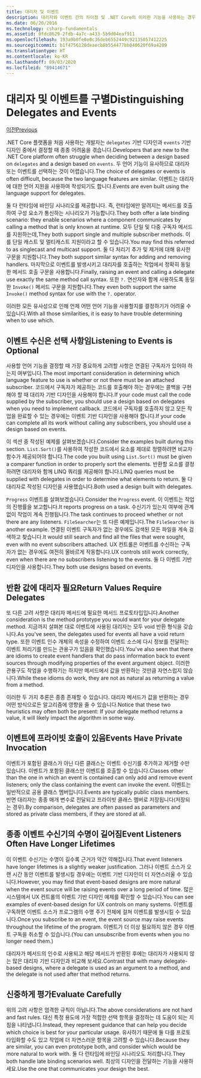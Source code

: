 ```yaml
---
title: 대리자 및 이벤트
description: 대리자와 이벤트 간의 차이점 및 .NET Core의 이러한 기능을 사용하는 경우를 각각 알아봅니다.
ms.date: 06/20/2016
ms.technology: csharp-fundamentals
ms.assetid: 0fdc8629-2fdb-4a7c-a433-5b9d04eaf911
ms.openlocfilehash: 193a9b0fe0e0c36deb6552449c92135057412225
ms.sourcegitcommit: b1f4756120deaecb8b554477bb040620f69a4209
ms.translationtype: HT
ms.contentlocale: ko-KR
ms.lasthandoff: 09/03/2020
ms.locfileid: "89414671"
---
```

# <a name="distinguishing-delegates-and-events"></a><span data-ttu-id="aed1d-103">대리자 및 이벤트를 구별</span><span class="sxs-lookup"><span data-stu-id="aed1d-103">Distinguishing Delegates and Events</span></span>

[<span data-ttu-id="aed1d-104">이전</span><span class="sxs-lookup"><span data-stu-id="aed1d-104">Previous</span></span>](modern-events.md)

<span data-ttu-id="aed1d-105">.NET Core 플랫폼을 처음 사용하는 개발자는 `delegates` 기반 디자인과 `events` 기반 디자인 중에서 결정할 때 종종 어려움을 겪습니다.</span><span class="sxs-lookup"><span data-stu-id="aed1d-105">Developers that are new to the .NET Core platform often struggle when deciding between a design based on `delegates` and a design based on `events`.</span></span> <span data-ttu-id="aed1d-106">두 언어 기능이 유사하므로 대리자 또는 이벤트를 선택하는 것이 어렵습니다.</span><span class="sxs-lookup"><span data-stu-id="aed1d-106">The choice of delegates or events is often difficult, because the two language features are similar.</span></span> <span data-ttu-id="aed1d-107">이벤트는 대리자에 대한 언어 지원을 사용하여 작성되기도 합니다.</span><span class="sxs-lookup"><span data-stu-id="aed1d-107">Events are even built using the language support for delegates.</span></span>

<span data-ttu-id="aed1d-108">둘 다 런타임에 바인딩 시나리오를 제공합니다. 즉, 런타임에만 알려지는 메서드를 호출하여 구성 요소가 통신하는 시나리오가 가능합니다.</span><span class="sxs-lookup"><span data-stu-id="aed1d-108">They both offer a late binding scenario: they enable scenarios where a component communicates by calling a method that is only known at runtime.</span></span> <span data-ttu-id="aed1d-109">모두 단일 및 다중 구독자 메서드를 지원하는데,</span><span class="sxs-lookup"><span data-stu-id="aed1d-109">They both support single and multiple subscriber methods.</span></span> <span data-ttu-id="aed1d-110">이를 단일 캐스트 및 멀티캐스트 지원이라고 할 수 있습니다.</span><span class="sxs-lookup"><span data-stu-id="aed1d-110">You may find this referred to as singlecast and multicast support.</span></span> <span data-ttu-id="aed1d-111">둘 다 처리기 추가 및 제거에 대해 유사한 구문을 지원합니다.</span><span class="sxs-lookup"><span data-stu-id="aed1d-111">They both support similar syntax for adding and removing handlers.</span></span> <span data-ttu-id="aed1d-112">마지막으로 이벤트를 발생시키고 대리자를 호출하는 작업에서 정확히 동일한 메서드 호출 구문을 사용합니다.</span><span class="sxs-lookup"><span data-stu-id="aed1d-112">Finally, raising an event and calling a delegate use exactly the same method call syntax.</span></span> <span data-ttu-id="aed1d-113">또한 `?.` 연산자와 함께 사용하도록 동일한 `Invoke()` 메서드 구문을 지원합니다.</span><span class="sxs-lookup"><span data-stu-id="aed1d-113">They even both support the same `Invoke()` method syntax for use with the `?.` operator.</span></span>

<span data-ttu-id="aed1d-114">이러한 모든 유사성으로 인해 언제 어떤 언어 기능을 사용할지를 결정하기가 어려울 수 있습니다.</span><span class="sxs-lookup"><span data-stu-id="aed1d-114">With all those similarities, it is easy to have trouble determining when to use which.</span></span>

## <a name="listening-to-events-is-optional"></a><span data-ttu-id="aed1d-115">이벤트 수신은 선택 사항임</span><span class="sxs-lookup"><span data-stu-id="aed1d-115">Listening to Events is Optional</span></span>

<span data-ttu-id="aed1d-116">사용할 언어 기능을 결정할 때 가장 중요하게 고려할 사항은 연결된 구독자가 있어야 하는지 여부입니다.</span><span class="sxs-lookup"><span data-stu-id="aed1d-116">The most important consideration in determining which language feature to use is whether or not there must be an attached subscriber.</span></span> <span data-ttu-id="aed1d-117">코드에서 구독자가 제공하는 코드를 호출해야 하는 경우에는 콜백을 구현해야 할 때 대리자 기반 디자인을 사용해야 합니다.</span><span class="sxs-lookup"><span data-stu-id="aed1d-117">If your code must call the code supplied by the subscriber, you should use a design based on delegates when you need to implement callback.</span></span> <span data-ttu-id="aed1d-118">코드에서 구독자를 호출하지 않고 모든 작업을 완료할 수 있는 경우에는 이벤트 기반 디자인을 사용해야 합니다.</span><span class="sxs-lookup"><span data-stu-id="aed1d-118">If your code can complete all its work without calling any subscribers, you should use a design based on events.</span></span>

<span data-ttu-id="aed1d-119">이 섹션 중 작성된 예제를 살펴보겠습니다.</span><span class="sxs-lookup"><span data-stu-id="aed1d-119">Consider the examples built during this section.</span></span> <span data-ttu-id="aed1d-120">`List.Sort()`를 사용하여 작성한 코드에서 요소를 제대로 정렬하려면 비교자 함수가 제공되어야 합니다.</span><span class="sxs-lookup"><span data-stu-id="aed1d-120">The code you built using `List.Sort()` must be given a comparer function in order to properly sort the elements.</span></span> <span data-ttu-id="aed1d-121">반환할 요소를 결정하려면 대리자와 함께 LINQ 쿼리를 제공해야 합니다.</span><span class="sxs-lookup"><span data-stu-id="aed1d-121">LINQ queries must be supplied with delegates in order to determine what elements to return.</span></span> <span data-ttu-id="aed1d-122">둘 다 대리자로 작성된 디자인을 사용했습니다.</span><span class="sxs-lookup"><span data-stu-id="aed1d-122">Both used a design built with delegates.</span></span>

<span data-ttu-id="aed1d-123">`Progress` 이벤트를 살펴보겠습니다.</span><span class="sxs-lookup"><span data-stu-id="aed1d-123">Consider the `Progress` event.</span></span> <span data-ttu-id="aed1d-124">이 이벤트는 작업의 진행률을 보고합니다.</span><span class="sxs-lookup"><span data-stu-id="aed1d-124">It reports progress on a task.</span></span>
<span data-ttu-id="aed1d-125">수신기가 있는지 여부에 관계없이 작업이 계속 진행됩니다.</span><span class="sxs-lookup"><span data-stu-id="aed1d-125">The task continues to proceed whether or not there are any listeners.</span></span>
<span data-ttu-id="aed1d-126">`FileSearcher`는 또 다른 예제입니다.</span><span class="sxs-lookup"><span data-stu-id="aed1d-126">The `FileSearcher` is another example.</span></span> <span data-ttu-id="aed1d-127">연결된 이벤트 구독자가 없는 경우에도 검색된 모든 파일을 계속 검색하고 찾습니다.</span><span class="sxs-lookup"><span data-stu-id="aed1d-127">It would still search and find all the files that were sought, even with no event subscribers attached.</span></span>
<span data-ttu-id="aed1d-128">UX 컨트롤은 이벤트를 수신하는 구독자가 없는 경우에도 여전히 올바르게 작동합니다.</span><span class="sxs-lookup"><span data-stu-id="aed1d-128">UX controls still work correctly, even when there are no subscribers listening to the events.</span></span> <span data-ttu-id="aed1d-129">둘 다 이벤트 기반 디자인을 사용합니다.</span><span class="sxs-lookup"><span data-stu-id="aed1d-129">They both use designs based on events.</span></span>

## <a name="return-values-require-delegates"></a><span data-ttu-id="aed1d-130">반환 값에 대리자 필요</span><span class="sxs-lookup"><span data-stu-id="aed1d-130">Return Values Require Delegates</span></span>

<span data-ttu-id="aed1d-131">또 다른 고려 사항은 대리자 메서드에 필요한 메서드 프로토타입입니다.</span><span class="sxs-lookup"><span data-stu-id="aed1d-131">Another consideration is the method prototype you would want for your delegate method.</span></span> <span data-ttu-id="aed1d-132">지금까지 살펴본 대로 이벤트에 사용된 대리자는 모두 void 반환 형식을 갖습니다.</span><span class="sxs-lookup"><span data-stu-id="aed1d-132">As you've seen, the delegates used for events all have a void return type.</span></span> <span data-ttu-id="aed1d-133">또한 이벤트 인수 개체의 속성을 수정하여 이벤트 소스에 다시 정보를 전달하는 이벤트 처리기를 만드는 관용구가 있음을 확인했습니다.</span><span class="sxs-lookup"><span data-stu-id="aed1d-133">You've also seen that there are idioms to create event handlers that do pass information back to event sources through modifying properties of the event argument object.</span></span> <span data-ttu-id="aed1d-134">이러한 관용구도 작업을 수행하기는 하지만 메서드에서 값을 반환하는 것만큼 자연스럽지 않습니다.</span><span class="sxs-lookup"><span data-stu-id="aed1d-134">While these idioms do work, they are not as natural as returning a value from a method.</span></span>

<span data-ttu-id="aed1d-135">이러한 두 가지 추론은 종종 존재할 수 있습니다. 대리자 메서드가 값을 반환하는 경우 어떤 방식으로든 알고리즘에 영향을 줄 수 있습니다.</span><span class="sxs-lookup"><span data-stu-id="aed1d-135">Notice that these two heuristics may often both be present: If your delegate method returns a value, it will likely impact the algorithm in some way.</span></span>

## <a name="events-have-private-invocation"></a><span data-ttu-id="aed1d-136">이벤트에 프라이빗 호출이 있음</span><span class="sxs-lookup"><span data-stu-id="aed1d-136">Events Have Private Invocation</span></span>

<span data-ttu-id="aed1d-137">이벤트가 포함된 클래스가 아닌 다른 클래스는 이벤트 수신기를 추가하고 제거할 수만 있습니다. 이벤트가 포함된 클래스만 이벤트를 호출할 수 있습니다.</span><span class="sxs-lookup"><span data-stu-id="aed1d-137">Classes other than the one in which an event is contained can only add and remove event listeners; only the class containing the event can invoke the event.</span></span> <span data-ttu-id="aed1d-138">이벤트는 일반적으로 공용 클래스 멤버입니다.</span><span class="sxs-lookup"><span data-stu-id="aed1d-138">Events are typically public class members.</span></span>
<span data-ttu-id="aed1d-139">반면 대리자는 종종 매개 변수로 전달되고 프라이빗 클래스 멤버로 저장됩니다(저장되는 경우).</span><span class="sxs-lookup"><span data-stu-id="aed1d-139">By comparison, delegates are often passed as parameters and stored as private class members, if they are stored at all.</span></span>

## <a name="event-listeners-often-have-longer-lifetimes"></a><span data-ttu-id="aed1d-140">종종 이벤트 수신기의 수명이 길어짐</span><span class="sxs-lookup"><span data-stu-id="aed1d-140">Event Listeners Often Have Longer Lifetimes</span></span>

<span data-ttu-id="aed1d-141">이 이벤트 수신기는 수명이 길수록 근거가 약간 약해집니다.</span><span class="sxs-lookup"><span data-stu-id="aed1d-141">That event listeners have longer lifetimes is a slightly weaker justification.</span></span> <span data-ttu-id="aed1d-142">그러나 이벤트 소스가 오랜 시간 동안 이벤트를 발생시킬 경우에는 이벤트 기반 디자인이 더 자연스러울 수 있습니다.</span><span class="sxs-lookup"><span data-stu-id="aed1d-142">However, you may find that event-based designs are more natural when the event source will be raising events over a long period of time.</span></span> <span data-ttu-id="aed1d-143">많은 시스템에서 UX 컨트롤의 이벤트 기반 디자인 예제를 확인할 수 있습니다.</span><span class="sxs-lookup"><span data-stu-id="aed1d-143">You can see examples of event-based design for UX controls on many systems.</span></span> <span data-ttu-id="aed1d-144">이벤트를 구독하면 이벤트 소스가 프로그램의 수명 주기 전체에 걸쳐 이벤트를 발생시킬 수 있습니다.</span><span class="sxs-lookup"><span data-stu-id="aed1d-144">Once you subscribe to an event, the event source may raise events throughout the lifetime of the program.</span></span>
<span data-ttu-id="aed1d-145">이벤트가 더 이상 필요하지 않은 경우 이벤트 구독을 취소할 수 있습니다.</span><span class="sxs-lookup"><span data-stu-id="aed1d-145">(You can unsubscribe from events when you no longer need them.)</span></span>

<span data-ttu-id="aed1d-146">대리자가 메서드의 인수로 사용되고 해당 메서드가 반환된 후에는 대리자가 사용되지 않는 많은 대리자 기반 디자인과 비교해 보세요.</span><span class="sxs-lookup"><span data-stu-id="aed1d-146">Contrast that with many delegate-based designs, where a delegate is used as an argument to a method, and the delegate is not used after that method returns.</span></span>

## <a name="evaluate-carefully"></a><span data-ttu-id="aed1d-147">신중하게 평가</span><span class="sxs-lookup"><span data-stu-id="aed1d-147">Evaluate Carefully</span></span>

<span data-ttu-id="aed1d-148">위의 고려 사항은 엄격한 규칙이 아닙니다.</span><span class="sxs-lookup"><span data-stu-id="aed1d-148">The above considerations are not hard and fast rules.</span></span> <span data-ttu-id="aed1d-149">대신 특정 용도에 가장 적합한 선택 항목을 결정하는 데 도움이 되는 지침을 나타냅니다.</span><span class="sxs-lookup"><span data-stu-id="aed1d-149">Instead, they represent guidance that can help you decide which choice is best for your particular usage.</span></span> <span data-ttu-id="aed1d-150">유사하기 때문에 둘 다를 프로토타입화할 수도 있고 작업에 더 자연스러운 항목을 고려할 수 있습니다.</span><span class="sxs-lookup"><span data-stu-id="aed1d-150">Because they are similar, you can even prototype both, and consider which would be more natural to work with.</span></span> <span data-ttu-id="aed1d-151">둘 다 런타임에 바인딩 시나리오도 처리합니다.</span><span class="sxs-lookup"><span data-stu-id="aed1d-151">They both handle late binding scenarios well.</span></span> <span data-ttu-id="aed1d-152">최상의 디자인을 전달하는 기능을 사용하세요.</span><span class="sxs-lookup"><span data-stu-id="aed1d-152">Use the one that communicates your design the best.</span></span>
